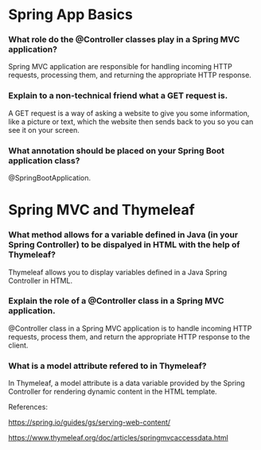 # Spring App Basics

### What role do the @Controller classes play in a Spring MVC application?

Spring MVC application are responsible for handling incoming HTTP requests, processing them, and returning the appropriate HTTP response.

### Explain to a non-technical friend what a GET request is.

A GET request is a way of asking a website to give you some information, like a picture or text, which the website then sends back to you so you can see it on your screen.

### What annotation should be placed on your Spring Boot application class?

@SpringBootApplication.

# Spring MVC and Thymeleaf

### What method allows for a variable defined in Java (in your Spring Controller) to be dispalyed in HTML with the help of Thymeleaf?

 Thymeleaf allows you to display variables defined in a Java Spring Controller in HTML.

### Explain the role of a @Controller class in a Spring MVC application.

 @Controller class in a Spring MVC application is to handle incoming HTTP requests, process them, and return the appropriate HTTP response to the client.

### What is a model attribute refered to in Thymeleaf?

In Thymeleaf, a model attribute is a data variable provided by the Spring Controller for rendering dynamic content in the HTML template.




References:

https://spring.io/guides/gs/serving-web-content/

https://www.thymeleaf.org/doc/articles/springmvcaccessdata.html

